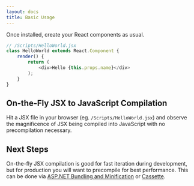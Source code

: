 ```yaml
---
layout: docs
title: Basic Usage
---
```


Once installed, create your React components as usual.

```javascript
// /Scripts/HelloWorld.jsx
class HelloWorld extends React.Component {
	render() {
		return (
			<div>Hello {this.props.name}</div>
		);
	}
}
```

On-the-Fly JSX to JavaScript Compilation
----------------------------------------
Hit a JSX file in your browser (eg. `/Scripts/HelloWorld.jsx`) and observe
the magnificence of JSX being compiled into JavaScript with no precompilation
necessary.

Next Steps
-----------
On-the-fly JSX compilation is good for fast iteration during development, but
for production you will want to precompile for best performance. This can be
done via [ASP.NET Bundling and Minification](/guides/weboptimizer.html) or
[Cassette](/guides/cassette.html).
